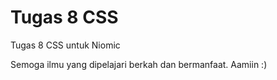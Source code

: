 # Tugas 8 CSS

Tugas 8 CSS untuk Niomic

Semoga ilmu yang dipelajari berkah dan bermanfaat. Aamiin :)
